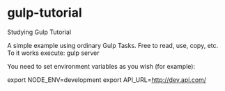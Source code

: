 # gulp-tutorial
Studying Gulp Tutorial

A simple example using ordinary Gulp Tasks. Free to read, use, copy, etc.
To it works execute: gulp server

You need to set environment variables as you wish (for example):

export NODE_ENV=development
export API_URL=http://dev.api.com/
